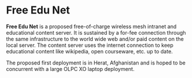 # Free Edu Net #

**Free Edu Net** is a proposed free-of-charge wireless mesh intranet and educational content server.  It is  sustained by a for-fee connection through the same infrastructure to the world wide web and/or paid content on the local server.  The content server uses the internet connection to keep educational content like wikipedia, open courseware, etc. up to date.

The proposed first deployment is in Herat, Afghanistan and is hoped to be concurrent with a large OLPC XO laptop deployment.
